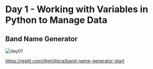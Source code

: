 # Day 1 - Working with Variables in Python to Manage Data

## Band Name Generator

![day01](https://user-images.githubusercontent.com/98851253/154177081-2c53df2d-777b-4deb-8e38-5742ecd7282f.gif)

https://replit.com/@phillipra/band-name-generator-start
